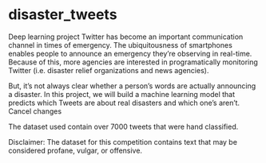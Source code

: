 # disaster_tweets
Deep learning project
Twitter has become an important communication channel in times of emergency.
The ubiquitousness of smartphones enables people to announce an emergency they’re observing in real-time. Because of this, more agencies are interested in programatically monitoring Twitter (i.e. disaster relief organizations and news agencies).

But, it’s not always clear whether a person’s words are actually announcing a disaster.
In this project, we will build a machine learning model that predicts which Tweets are about real disasters and which one’s aren’t. Cancel changes

The dataset used contain over 7000 tweets that were hand classified.

Disclaimer: The dataset for this competition contains text that may be considered profane, vulgar, or offensive.

